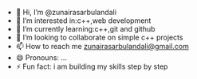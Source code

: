 - 👋 Hi, I’m @zunairasarbulandali
- 👀 I’m interested in:c++,web development
- 🌱 I’m currently learning:c++,git and github
- 💞️ I’m looking to collaborate on simple c++ projects
- 📫 How to reach me zunairasarbulandali@gmail.com
- 😄 Pronouns: ...
- ⚡ Fun fact: i am building my skills step by step

<!---
zunairasarbulandali/zunairasarbulandali is a ✨ special ✨ repository because its `README.md` (this file) appears on your GitHub profile.
You can click the Preview link to take a look at your changes.
--->
